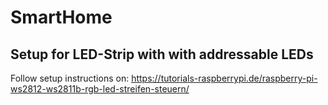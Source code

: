 # SmartHome

## Setup for LED-Strip with with addressable LEDs

Follow setup instructions on: https://tutorials-raspberrypi.de/raspberry-pi-ws2812-ws2811b-rgb-led-streifen-steuern/
